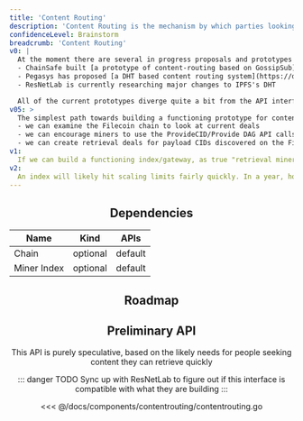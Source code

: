 ```yaml
---
title: 'Content Routing'
description: 'Content Routing is the mechanism by which parties looking for content in the network identify parties providing that content'
confidenceLevel: Brainstorm
breadcrumb: 'Content Routing'
v0: |
  At the moment there are several in progress proposals and prototypes for content routing:
  - ChainSafe built [a prototype of content-routing based on GossipSub](https://github.com/ChainSafe/fil-secondary-retrieval-markets)
  - Pegasys has proposed [a DHT based content routing system](https://docs.google.com/document/d/13pWpEU7wmWR0t4fnrGqKDnG-idiDrJwfBDi7z366Dfg/edit#heading=h.xl8ulbm31o3h)
  - ResNetLab is currently researching major changes to IPFS's DHT

  All of the current prototypes diverge quite a bit from the API interface described below.
v05: >
  The simplest path towards building a functioning prototype for content-routing for the retrieval market is to build a global index of content (i.e. a gateway). There are some very clear directions we can go to assemble such an index:
  - we can examine the Filecoin chain to look at current deals
  - we can encourage miners to use the ProvideCID/Provide DAG API calls to post CIDs for data they are storing
  - we can create retrieval deals for payload CIDs discovered on the Filecoin chain, then add other CIDs contained in the retrieved piece to the index
v1:
  If we can build a functioning index/gateway, as true "retrieval miners" come online, they can also use the existing APIs continue to augment the index above.
v2:
  An index will likely hit scaling limits fairly quickly. In a year, hopefully ResNetLab's content routing efforts will produce clear next steps for more scalable solutions
---
```


<Header />

## Dependencies

| Name | Kind | APIs |
| ---- | ---- | ---- |
| Chain | optional | default |
| Miner Index | optional | default |

## Roadmap

<RoadMapPage />

## Preliminary API

This API is purely speculative, based on the likely needs for people seeking content they can retrieve quickly

::: danger TODO
Sync up with ResNetLab to figure out if this interface is compatible with what they are building
:::

<<< @/docs/components/contentrouting/contentrouting.go
